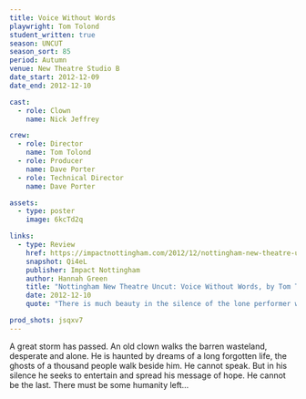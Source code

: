 ```yaml
---
title: Voice Without Words
playwright: Tom Tolond
student_written: true
season: UNCUT
season_sort: 85
period: Autumn
venue: New Theatre Studio B
date_start: 2012-12-09
date_end: 2012-12-10

cast:
  - role: Clown
    name: Nick Jeffrey

crew:
  - role: Director
    name: Tom Tolond
  - role: Producer
    name: Dave Porter
  - role: Technical Director
    name: Dave Porter

assets:
  - type: poster
    image: 6kcTd2q

links:
  - type: Review
    href: https://impactnottingham.com/2012/12/nottingham-new-theatre-uncut-voice-without-words-by-tom-tolond/
    snapshot: Qi4eL
    publisher: Impact Nottingham
    author: Hannah Green
    title: "Nottingham New Theatre Uncut: Voice Without Words, by Tom Tolond"
    date: 2012-12-10
    quote: "There is much beauty in the silence of the lone performer who under Tolond’s direction expresses moments of sentiment that are beyond the realms of the spoken word."

prod_shots: jsqxv7
---
```


A great storm has passed. An old clown walks the barren wasteland, desperate and alone. He is haunted by dreams of a long forgotten life, the ghosts of a thousand people walk beside him. He cannot speak. But in his silence he seeks to entertain and spread his message of hope. He cannot be the last. There must be some humanity left…
